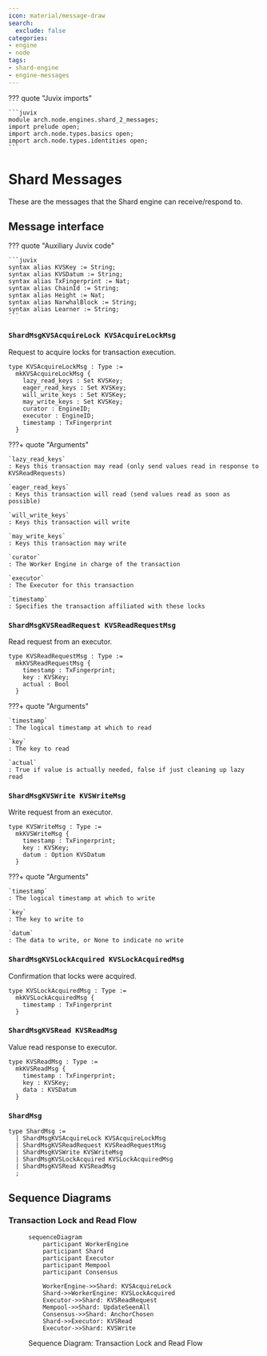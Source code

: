 ```yaml
---
icon: material/message-draw
search:
  exclude: false
categories:
- engine
- node
tags:
- shard-engine
- engine-messages
---
```


??? quote "Juvix imports"

    ```juvix
    module arch.node.engines.shard_2_messages;
    import prelude open;
    import arch.node.types.basics open;
    import arch.node.types.identities open;
    ```

# Shard Messages

These are the messages that the Shard engine can receive/respond to.

## Message interface

??? quote "Auxiliary Juvix code"

    ```juvix
    syntax alias KVSKey := String;
    syntax alias KVSDatum := String;
    syntax alias TxFingerprint := Nat;
    syntax alias ChainId := String;
    syntax alias Height := Nat;
    syntax alias NarwhalBlock := String;
    syntax alias Learner := String;
    ```

### `ShardMsgKVSAcquireLock KVSAcquireLockMsg`

Request to acquire locks for transaction execution.

<!-- --8<-- [start:KVSAcquireLockMsg] -->
```juvix
type KVSAcquireLockMsg : Type :=
  mkKVSAcquireLockMsg {
    lazy_read_keys : Set KVSKey;
    eager_read_keys : Set KVSKey;
    will_write_keys : Set KVSKey;
    may_write_keys : Set KVSKey;
    curator : EngineID;
    executor : EngineID;
    timestamp : TxFingerprint
  }
```
<!-- --8<-- [end:KVSAcquireLockMsg] -->

???+ quote "Arguments"

    `lazy_read_keys`
    : Keys this transaction may read (only send values read in response to KVSReadRequests)

    `eager_read_keys`
    : Keys this transaction will read (send values read as soon as possible)

    `will_write_keys`
    : Keys this transaction will write

    `may_write_keys`
    : Keys this transaction may write

    `curator`
    : The Worker Engine in charge of the transaction

    `executor`
    : The Executor for this transaction

    `timestamp`
    : Specifies the transaction affiliated with these locks

### `ShardMsgKVSReadRequest KVSReadRequestMsg`

Read request from an executor.

<!-- --8<-- [start:KVSReadRequestMsg] -->
```juvix
type KVSReadRequestMsg : Type :=
  mkKVSReadRequestMsg {
    timestamp : TxFingerprint;
    key : KVSKey;
    actual : Bool
  }
```
<!-- --8<-- [end:KVSReadRequestMsg] -->

???+ quote "Arguments"

    `timestamp`
    : The logical timestamp at which to read

    `key`
    : The key to read

    `actual`
    : True if value is actually needed, false if just cleaning up lazy read

### `ShardMsgKVSWrite KVSWriteMsg`

Write request from an executor.

<!-- --8<-- [start:KVSWriteMsg] -->
```juvix
type KVSWriteMsg : Type :=
  mkKVSWriteMsg {
    timestamp : TxFingerprint;
    key : KVSKey;
    datum : Option KVSDatum
  }
```
<!-- --8<-- [end:KVSWriteMsg] -->

???+ quote "Arguments"

    `timestamp`
    : The logical timestamp at which to write

    `key`
    : The key to write to

    `datum`
    : The data to write, or None to indicate no write

### `ShardMsgKVSLockAcquired KVSLockAcquiredMsg`

Confirmation that locks were acquired.

<!-- --8<-- [start:KVSLockAcquiredMsg] -->
```juvix
type KVSLockAcquiredMsg : Type :=
  mkKVSLockAcquiredMsg {
    timestamp : TxFingerprint
  }
```
<!-- --8<-- [end:KVSLockAcquiredMsg] -->

### `ShardMsgKVSRead KVSReadMsg`

Value read response to executor.

<!-- --8<-- [start:KVSReadMsg] -->
```juvix
type KVSReadMsg : Type :=
  mkKVSReadMsg {
    timestamp : TxFingerprint;
    key : KVSKey;
    data : KVSDatum
  }
```
<!-- --8<-- [end:KVSReadMsg] -->

### `ShardMsg`

<!-- --8<-- [start:ShardMsg] -->
```juvix
type ShardMsg :=
  | ShardMsgKVSAcquireLock KVSAcquireLockMsg
  | ShardMsgKVSReadRequest KVSReadRequestMsg
  | ShardMsgKVSWrite KVSWriteMsg
  | ShardMsgKVSLockAcquired KVSLockAcquiredMsg
  | ShardMsgKVSRead KVSReadMsg
  ;
```
<!-- --8<-- [end:ShardMsg] -->

## Sequence Diagrams

### Transaction Lock and Read Flow

<!-- --8<-- [start:message-sequence-diagram] -->
<figure markdown="span">

```mermaid
sequenceDiagram
    participant WorkerEngine
    participant Shard
    participant Executor
    participant Mempool
    participant Consensus

    WorkerEngine->>Shard: KVSAcquireLock
    Shard->>WorkerEngine: KVSLockAcquired
    Executor->>Shard: KVSReadRequest
    Mempool->>Shard: UpdateSeenAll
    Consensus->>Shard: AnchorChosen
    Shard->>Executor: KVSRead
    Executor->>Shard: KVSWrite
```

<figcaption markdown="span">
Sequence Diagram: Transaction Lock and Read Flow
</figcaption>
</figure>
<!-- --8<-- [end:message-sequence-diagram] -->

